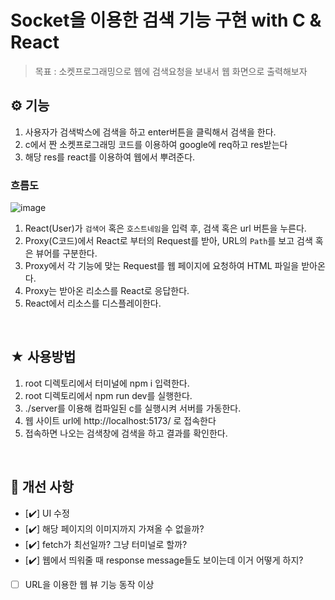 # Socket을 이용한 검색 기능 구현 with C & React

> 목표 : 소켓프로그래밍으로 웹에 검색요청을 보내서 웹 화면으로 출력해보자

## ⚙️ 기능

1. 사용자가 검색박스에 검색을 하고 enter버튼을 클릭해서 검색을 한다.
2. c에서 짠 소켓프로그래밍 코드를 이용하여 google에 req하고 res받는다
3. 해당 res를 react를 이용하여 웹에서 뿌려준다.

### 흐름도

![image](https://github.com/user-attachments/assets/d311c087-1a59-4fad-a4a6-d08a0b60aaef)

1. React(User)가 `검색어` 혹은 `호스트네임`을 입력 후, 검색 혹은 url 버튼을 누른다.
2. Proxy(C코드)에서 React로 부터의 Request를 받아, URL의 `Path`를 보고 검색 혹은 뷰어를 구분한다.
3. Proxy에서 각 기능에 맞는 Request를 웹 페이지에 요청하여 HTML 파일을 받아온다.
4. Proxy는 받아온 리소스를 React로 응답한다.
5. React에서 리소스를 디스플레이한다.

<br/>

## ★ 사용방법

1. root 디렉토리에서 터미널에 npm i 입력한다.
2. root 디렉토리에서 npm run dev를 실행한다.
3. ./server를 이용해 컴파일된 c를 실행시켜 서버를 가동한다.
4. 웹 사이트 url에 http://localhost:5173/ 로 접속한다
5. 접속하면 나오는 검색창에 검색을 하고 결과를 확인한다.

<br/>

## 🔨 개선 사항

- [✔️] UI 수정
- [✔️] 해당 페이지의 이미지까지 가져올 수 없을까?
- [✔️] fetch가 최선일까? 그냥 터미널로 할까?
- [✔️] 웹에서 띄워줄 때 response message들도 보이는데 이거 어떻게 하지?
- [ ] URL을 이용한 웹 뷰 기능 동작 이상
